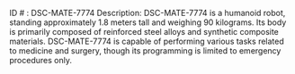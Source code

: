 ID # : DSC-MATE-7774
Description: DSC-MATE-7774 is a humanoid robot, standing approximately 1.8 meters tall and weighing 90 kilograms. Its body is primarily composed of reinforced steel alloys and synthetic composite materials. DSC-MATE-7774 is capable of performing various tasks related to medicine and surgery, though its programming is limited to emergency procedures only.